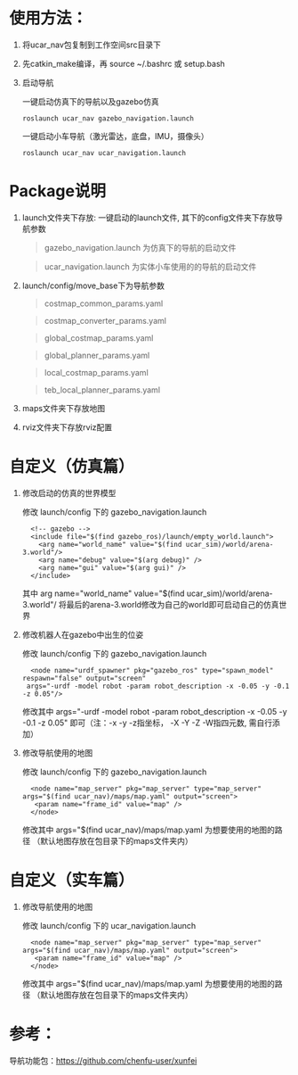 #  使用方法：

1. 将ucar_nav包复制到工作空间src目录下

2. 先catkin_make编译，再 source ~/.bashrc 或 setup.bash

3. 启动导航

   

   一键启动仿真下的导航以及gazebo仿真

   ```
   roslaunch ucar_nav gazebo_navigation.launch
   ```

   

   一键启动小车导航（激光雷达，底盘，IMU，摄像头）

   ```
   roslaunch ucar_nav ucar_navigation.launch
   ```



#  Package说明

1. launch文件夹下存放: 一键启动的launch文件, 其下的config文件夹下存放导航参数

   > gazebo_navigation.launch 为仿真下的导航的启动文件

   > ucar_navigation.launch 为实体小车使用的的导航的启动文件

2. launch/config/move_base下为导航参数

   > costmap_common_params.yaml

   > costmap_converter_params.yaml

   > global_costmap_params.yaml

   > global_planner_params.yaml

   > local_costmap_params.yaml

   > teb_local_planner_params.yaml

3. maps文件夹下存放地图

4. rviz文件夹下存放rviz配置



#  自定义（仿真篇）

1. 修改启动的仿真的世界模型

   修改 launch/config 下的 gazebo_navigation.launch

   ```
     <!-- gazebo -->
     <include file="$(find gazebo_ros)/launch/empty_world.launch">
       <arg name="world_name" value="$(find ucar_sim)/world/arena-3.world"/> 
       <arg name="debug" value="$(arg debug)" />
       <arg name="gui" value="$(arg gui)" />
     </include>
   ```

   其中 arg name="world_name" value="$(find ucar_sim)/world/arena-3.world"/ 将最后的arena-3.world修改为自己的world即可启动自己的仿真世界



2. 修改机器人在gazebo中出生的位姿

   修改 launch/config 下的 gazebo_navigation.launch

   ```
     <node name="urdf_spawner" pkg="gazebo_ros" type="spawn_model" respawn="false" output="screen"
   	args="-urdf -model robot -param robot_description -x -0.05 -y -0.1 -z 0.05"/> 
   ```

   修改其中 args="-urdf -model robot -param robot_description -x -0.05 -y -0.1 -z 0.05" 即可（注：-x  -y  -z指坐标， -X -Y -Z -W指四元数, 需自行添加）



3. 修改导航使用的地图

   修改 launch/config 下的 gazebo_navigation.launch

   ```
     <node name="map_server" pkg="map_server" type="map_server" args="$(find ucar_nav)/maps/map.yaml" output="screen">
      <param name="frame_id" value="map" />
     </node> 
   ```

   修改其中 args="$(find ucar_nav)/maps/map.yaml 为想要使用的地图的路径 （默认地图存放在包目录下的maps文件夹内）



#  自定义（实车篇）

1. 修改导航使用的地图

   修改 launch/config 下的 ucar_navigation.launch

   ```
     <node name="map_server" pkg="map_server" type="map_server" args="$(find ucar_nav)/maps/map.yaml" output="screen">
      <param name="frame_id" value="map" />
     </node> 
   ```

   修改其中 args="$(find ucar_nav)/maps/map.yaml 为想要使用的地图的路径 （默认地图存放在包目录下的maps文件夹内）



#   参考：

导航功能包：https://github.com/chenfu-user/xunfei

